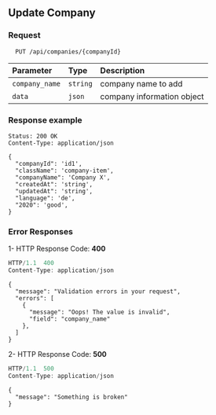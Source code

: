 ## Update Company

### Request

```http
  PUT /api/companies/{companyId}
```

| Parameter      | Type     | Description                |
| :------------- | :------- | :------------------------- |
| `company_name` | `string` | company name to add        |
| `data`         | `json`   | company information object |

### Response example

```
Status: 200 OK
Content-Type: application/json
```

```
{
  "companyId": 'id1',
  "className": 'company-item',
  "companyName": 'Company X',
  "createdAt": 'string',
  "updatedAt": 'string',
  "language": 'de',
  "2020": 'good',
}
```

### Error Responses

1- HTTP Response Code: **400**

```javascript
HTTP/1.1  400
Content-Type: application/json
```

```
{
  "message": "Validation errors in your request",
  "errors": [
    {
      "message": "Oops! The value is invalid",
      "field": "company_name"
    },
  ]
}
```

2- HTTP Response Code: **500**

```javascript
HTTP/1.1  500
Content-Type: application/json
```

```
{
  "message": "Something is broken"
}
```
